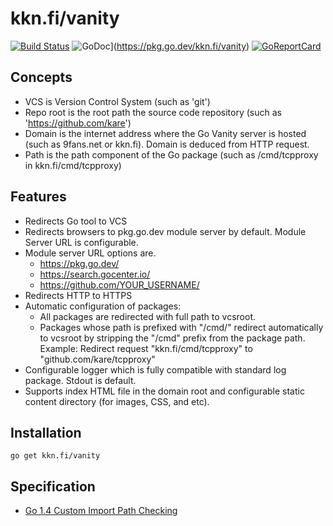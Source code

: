 # kkn.fi/vanity
[![Build Status](https://github.com/kare/vanity/workflows/test/badge.svg)](https://github.com/kare/vanity/actions?query=workflow%3ATest) ![GoDoc](https://img.shields.io/badge/godoc-reference-blue.svg)](https://pkg.go.dev/kkn.fi/vanity) [![GoReportCard](https://goreportcard.com/badge/github.com/kare/vanity)](https://goreportcard.com/report/github.com/kare/vanity)
    

## Concepts
- VCS is Version Control System (such as 'git')
- Repo root is the root path the source code repository (such as 'https://github.com/kare')
- Domain is the internet address where the Go Vanity server is hosted (such as
  9fans.net or kkn.fi). Domain is deduced from HTTP request.
- Path is the path component of the Go package (such as /cmd/tcpproxy in
  kkn.fi/cmd/tcpproxy)

## Features
- Redirects Go tool to VCS
- Redirects browsers to pkg.go.dev module server by default. Module Server URL is configurable.
- Module server URL options are.
	- https://pkg.go.dev/
	- https://search.gocenter.io/
	- https://github.com/YOUR_USERNAME/
- Redirects HTTP to HTTPS
- Automatic configuration of packages:
	- All packages are redirected with full path to vcsroot.
	- Packages whose path is prefixed with "/cmd/" redirect automatically to
	  vcsroot by stripping the "/cmd" prefix from the package path.
	  Example: Redirect request "kkn.fi/cmd/tcpproxy" to "github.com/kare/tcpproxy"
- Configurable logger which is fully compatible with standard log package. Stdout is default.
- Supports index HTML file in the domain root and configurable static content directory (for images, CSS, and etc). 

## Installation
```
go get kkn.fi/vanity
```

## Specification
- [Go 1.4 Custom Import Path Checking](https://docs.google.com/document/d/1jVFkZTcYbNLaTxXD9OcGfn7vYv5hWtPx9--lTx1gPMs/edit)
